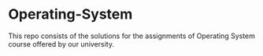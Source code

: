 # Operating-System
This repo consists of the solutions for the assignments of Operating System course offered by our university.
